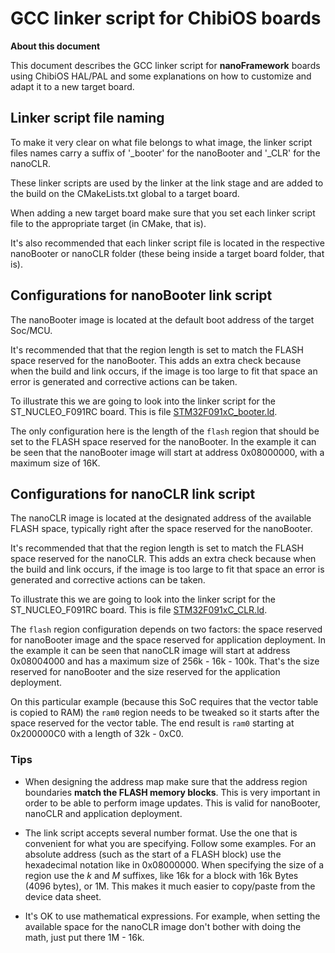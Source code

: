 # GCC linker script for ChibiOS boards

**About this document**

This document describes the GCC linker script for **nanoFramework** boards using ChibiOS HAL/PAL and some explanations on how to customize and adapt it to a new target board.

## Linker script file naming

To make it very clear on what file belongs to what image, the linker script files names carry a suffix of '_booter' for the nanoBooter and '_CLR' for the nanoCLR.

These linker scripts are used by the linker at the link stage and are added to the build on the CMakeLists.txt global to a target board.

When adding a new target board make sure that you set each linker script file to the appropriate target (in CMake, that is).

It's also recommended that each linker script file is located in the respective nanoBooter or nanoCLR folder (these being inside a target board folder, that is).

## Configurations for nanoBooter link script

The nanoBooter image is located at the default boot address of the target Soc/MCU.

It's recommended that that the region length is set to match the FLASH space reserved for the nanoBooter. This adds an extra check because when the build and link occurs, if the image is too large to fit that space an error is generated and corrective actions can be taken.

To illustrate this we are going to look into the linker script for the ST_NUCLEO_F091RC board. This is file [STM32F091xC_booter.ld](../../targets/CMSIS-OS/ChibiOS/ST_NUCLEO_F091RC/nanoBooter/STM32F091xC_booter.ld).

The only configuration here is the length of the `flash` region that should be set to the FLASH space reserved for the nanoBooter. In the example it can be seen that the nanoBooter image will start at address 0x08000000, with a maximum size of 16K.

## Configurations for nanoCLR link script

The nanoCLR image is located at the designated address of the available FLASH space, typically right after the space reserved for the nanoBooter.

It's recommended that that the region length is set to match the FLASH space reserved for the nanoCLR. This adds an extra check because when the build and link occurs, if the image is too large to fit that space an error is generated and corrective actions can be taken.

To illustrate this we are going to look into the linker script for the ST_NUCLEO_F091RC board. This is file [STM32F091xC_CLR.ld](../../targets/CMSIS-OS/ChibiOS/ST_NUCLEO_F091RC/nanoCLR/STM32F091xC_CLR.ld).

The `flash` region configuration depends on two factors: the space reserved for nanoBooter image and the space reserved for application deployment.
In the example it can be seen that nanoCLR image will start at address 0x08004000 and has a maximum size of 256k - 16k - 100k. That's the size reserved for nanoBooter and the size reserved for the application deployment.

On this particular example (because this SoC requires that the vector table is copied to RAM) the `ram0` region needs to be tweaked so it starts after the space reserved for the vector table. The end result is `ram0` starting at 0x200000C0 with a length of 32k - 0xC0.

### Tips

- When designing the address map make sure that the address region boundaries **match the FLASH memory blocks**. This is very important in order to be able to perform image updates. This is valid for nanoBooter, nanoCLR and application deployment.

- The link script accepts several number format. Use the one that is convenient for what you are specifying. 
Follow some examples. For an absolute address (such as the start of a FLASH block) use the hexadecimal notation like in 0x08000000. When specifying the size of a region use the _k_ and _M_ suffixes, like 16k for a block with 16k Bytes (4096 bytes), or 1M. This makes it much easier to copy/paste from the device data sheet.

- It's OK to use mathematical expressions. For example, when setting the available space for the nanoCLR image don't bother with doing the math, just put there 1M - 16k.
